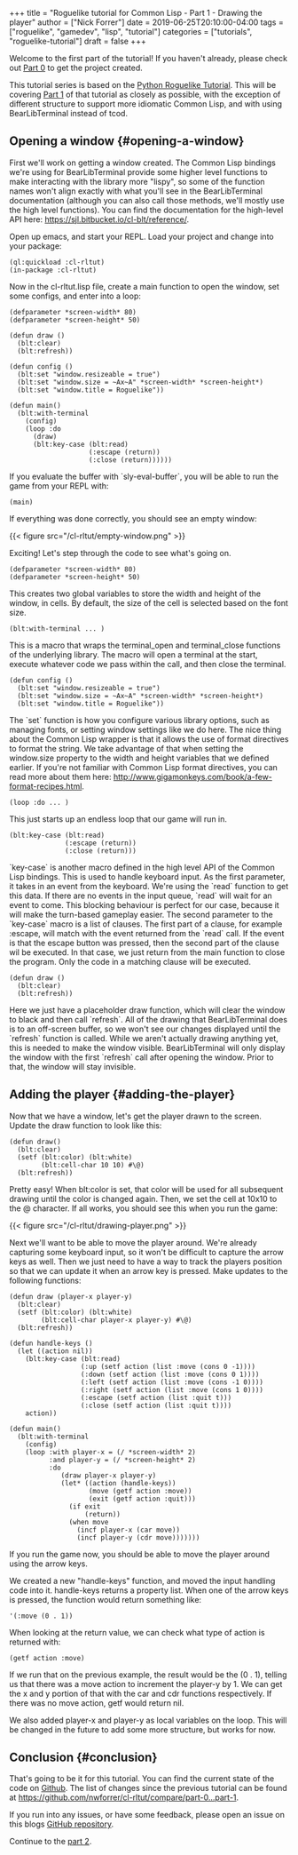 +++
title = "Roguelike tutorial for Common Lisp - Part 1 - Drawing the player"
author = ["Nick Forrer"]
date = 2019-06-25T20:10:00-04:00
tags = ["roguelike", "gamedev", "lisp", "tutorial"]
categories = ["tutorials", "roguelike-tutorial"]
draft = false
+++

Welcome to the first part of the tutorial! If you haven't already, please check
out [Part 0](/posts/roguelike-tutorial-part0) to get the project created.

This tutorial series is based on the [Python Roguelike Tutorial](http://rogueliketutorials.com). This will be
covering [Part 1](http://rogueliketutorials.com/tutorials/tcod/part-1/) of that tutorial as closely as possible, with the exception of
different structure to support more idiomatic Common Lisp, and with using
BearLibTerminal instead of tcod.


## Opening a window {#opening-a-window}

First we'll work on getting a window created. The Common Lisp bindings we're
using for BearLibTerminal provide some higher level functions to make
interacting with the library more "lispy", so some of the function names won't
align exactly with what you'll see in the BearLibTerminal documentation
(although you can also call those methods, we'll mostly use the high level
functions). You can find the documentation for the high-level API here:
<https://sjl.bitbucket.io/cl-blt/reference/>.

Open up emacs, and start your REPL. Load your project and change
into your package:

```common-lisp
(ql:quickload :cl-rltut)
(in-package :cl-rltut)
```

Now in the cl-rltut.lisp file, create a main function to open the window, set
some configs, and enter into a loop:

```common-lisp
(defparameter *screen-width* 80)
(defparameter *screen-height* 50)

(defun draw ()
  (blt:clear)
  (blt:refresh))

(defun config ()
  (blt:set "window.resizeable = true")
  (blt:set "window.size = ~Ax~A" *screen-width* *screen-height*)
  (blt:set "window.title = Roguelike"))

(defun main()
  (blt:with-terminal
    (config)
    (loop :do
      (draw)
      (blt:key-case (blt:read)
                    (:escape (return))
                    (:close (return))))))
```

If you evaluate the buffer with \`sly-eval-buffer\`, you will be able to run the
game from your REPL with:

```common-lisp
(main)
```

If everything was done correctly, you
should see an empty window:

{{< figure src="/cl-rltut/empty-window.png" >}}

Exciting! Let's step through the code to see what's going on.

```common-lisp
(defparameter *screen-width* 80)
(defparameter *screen-height* 50)
```

This creates two global variables to store the width and height of the window,
in cells. By default, the size of the cell is selected based on the font size.

```common-lisp
(blt:with-terminal ... )
```

This is a macro that wraps the terminal\_open and terminal\_close functions of the
underlying library. The macro will open a terminal at the start, execute
whatever code we pass within the call, and then close the terminal.

```common-lisp
(defun config ()
  (blt:set "window.resizeable = true")
  (blt:set "window.size = ~Ax~A" *screen-width* *screen-height*)
  (blt:set "window.title = Roguelike"))
```

The \`set\` function is how you configure various library options, such as
managing fonts, or setting window settings like we do here. The nice thing about
the Common Lisp wrapper is that it allows the use of format directives to format
the string. We take advantage of that when setting the window.size property to
the width and height variables that we defined earlier. If you're not familiar
with Common Lisp format directives, you can read more about them here: <http://www.gigamonkeys.com/book/a-few-format-recipes.html>.

```common-lisp
(loop :do ... )
```

This just starts up an endless loop that our game will run in.

```common-lisp
(blt:key-case (blt:read)
              (:escape (return))
              (:close (return)))
```

\`key-case\` is another macro defined in the high level API of the Common Lisp
bindings. This is used to handle keyboard input. As the first parameter, it
takes in an event from the keyboard. We're using the \`read\` function to get
this data. If there are no events in the input queue, \`read\` will wait for an
event to come. This blocking behaviour is perfect for our case, because it will
make the turn-based gameplay easier.
The second parameter to the \`key-case\` macro is a list of clauses. The first
part of a clause, for example :escape, will match with the event returned from
the \`read\` call. If the event is that the escape button was pressed, then the
second part of the clause wil be executed. In that case, we just return from the
main function to close the program. Only the code in a matching clause will be executed.

```common-lisp
(defun draw ()
  (blt:clear)
  (blt:refresh))
```

Here we just have a placeholder draw function, which will clear the window to
black and then call \`refresh\`. All of the drawing that BearLibTerminal does is
to an off-screen buffer, so we won't see our changes displayed until the
\`refresh\` function is called. While we aren't actually drawing anything yet,
this is needed to make the window visible. BearLibTerminal will only display the
window with the first \`refresh\` call after opening the window. Prior to that,
the window will stay invisible.


## Adding the player {#adding-the-player}

Now that we have a window, let's get the player drawn to the screen. Update the
draw function to look like this:

```common-lisp
(defun draw()
  (blt:clear)
  (setf (blt:color) (blt:white)
        (blt:cell-char 10 10) #\@)
  (blt:refresh))
```

Pretty easy! When blt:color is set, that color will be used for all subsequent
drawing until the color is changed again. Then, we set the cell at 10x10 to the
@ character. If all works, you should see this when you run the game:

{{< figure src="/cl-rltut/drawing-player.png" >}}

Next we'll want to be able to move the player around. We're already capturing
some keyboard input, so it won't be difficult to capture the arrow keys as well.
Then we just need to have a way to track the players position so that we can
update it when an arrow key is pressed. Make updates to the following functions:

```common-lisp
(defun draw (player-x player-y)
  (blt:clear)
  (setf (blt:color) (blt:white)
        (blt:cell-char player-x player-y) #\@)
  (blt:refresh))

(defun handle-keys ()
  (let ((action nil))
    (blt:key-case (blt:read)
                  (:up (setf action (list :move (cons 0 -1))))
                  (:down (setf action (list :move (cons 0 1))))
                  (:left (setf action (list :move (cons -1 0))))
                  (:right (setf action (list :move (cons 1 0))))
                  (:escape (setf action (list :quit t)))
                  (:close (setf action (list :quit t))))
    action))

(defun main()
  (blt:with-terminal
    (config)
    (loop :with player-x = (/ *screen-width* 2)
          :and player-y = (/ *screen-height* 2)
          :do
             (draw player-x player-y)
             (let* ((action (handle-keys))
                    (move (getf action :move))
                    (exit (getf action :quit)))
               (if exit
                   (return))
               (when move
                 (incf player-x (car move))
                 (incf player-y (cdr move)))))))
```

If you run the game now, you should be able to move the player around using the
arrow keys.

We created a new "handle-keys" function, and moved the input handling code into
it. handle-keys returns a property list. When one of the arrow keys is pressed,
the function would return something like:

```common-lisp
'(:move (0 . 1))
```

When looking at the return value, we can check what type of action is returned
with:

```common-lisp
(getf action :move)
```

If we run that on the previous example, the result would be the (0 . 1), telling
us that there was a move action to increment the player-y by 1. We can get the x
and y portion of that with the car and cdr functions respectively. If there was no
move action, getf would return nil.

We also added player-x and player-y as local variables on the loop. This will be
changed in the future to add some more structure, but works for now.


## Conclusion {#conclusion}

That's going to be it for this tutorial. You can find the current state of the
code on [Github](https://github.com/nwforrer/cl-rltut/tree/part-1). The list of changes since the previous tutorial can be found at
<https://github.com/nwforrer/cl-rltut/compare/part-0...part-1>.

If you run into any issues, or have some feedback, please open an issue on this
blogs [GitHub repository](https://github.com/nwforrer/blog/issues).

Continue to the [part 2](/posts/roguelike-tutorial-part2).
